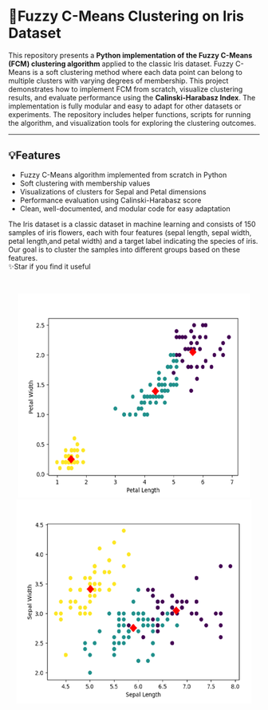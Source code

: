# 📖Fuzzy C-Means Clustering on Iris Dataset

This repository presents a **Python implementation of the Fuzzy C-Means (FCM) clustering algorithm** applied to the classic Iris dataset. Fuzzy C-Means is a soft clustering method where each data point can belong to multiple clusters with varying degrees of membership. This project demonstrates how to implement FCM from scratch, visualize clustering results, and evaluate performance using the **Calinski-Harabasz Index**.
The implementation is fully modular and easy to adapt for other datasets or experiments. The repository includes helper functions, scripts for running the algorithm, and visualization tools for exploring the clustering outcomes.

---

## 💡Features

- Fuzzy C-Means algorithm implemented from scratch in Python
- Soft clustering with membership values
- Visualizations of clusters for Sepal and Petal dimensions
- Performance evaluation using Calinski-Harabasz score
- Clean, well-documented, and modular code for easy adaptation

The Iris dataset is a classic dataset in machine learning and consists of 150 samples of iris flowers, each with four features (sepal length, sepal width, petal length,and petal width) and a target label indicating the species of iris.
Our goal is to cluster the samples into different groups based on these features.
<br/>
✨Star if you find it useful

<br/>

<p align="center">
  <img title="Fig1" height="410" src="images/1.png">
  <br />
  <img title="Fig2" height="410" src="images/2.png">
  <br />
</p>



